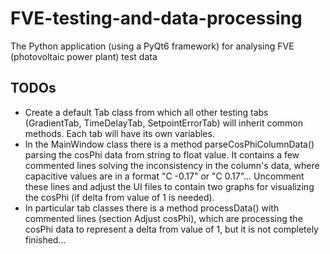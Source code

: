 # FVE-testing-and-data-processing

The Python application (using a PyQt6 framework) for analysing FVE (photovoltaic power plant) test data

## TODOs
- Create a default Tab class from which all other testing tabs (GradientTab, TimeDelayTab, SetpointErrorTab) will inherit common methods. Each tab will have its own variables.
- In the MainWindow class there is a method parseCosPhiColumnData() parsing the cosPhi data from string to float value. It contains a few commented lines solving the inconsistency in the column's data, where capacitive values are in a format "C -0.17" or "C 0.17"... Uncomment these lines and adjust the UI files to contain two graphs for visualizing the cosPhi (if delta from value of 1 is needed).
- In particular tab classes there is a method processData() with commented lines (section Adjust cosPhi), which are processing the cosPhi data to represent a delta from value of 1,  but it is not completely finished...
